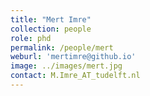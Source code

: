 ```yaml
---
title: "Mert Imre"
collection: people
role: phd
permalink: /people/mert
weburl: 'mertimre@github.io'
image: ../images/mert.jpg
contact: M.Imre_AT_tudelft.nl
---
```

